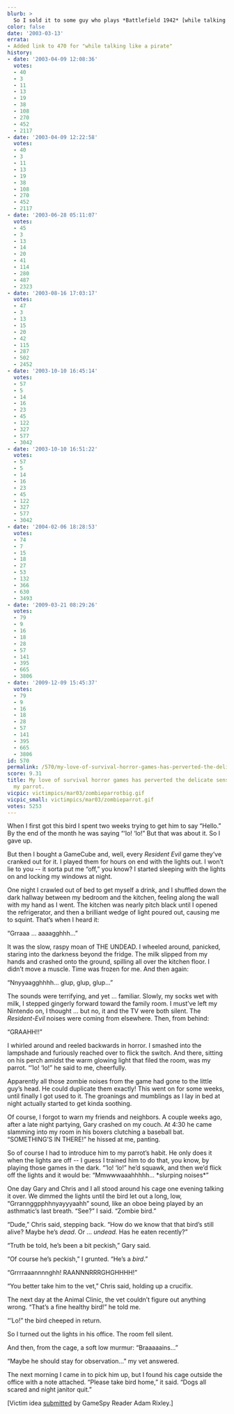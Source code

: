 ```yaml
---
blurb: >
  So I sold it to some guy who plays *Battlefield 1942* [while talking like a pirate](%ARTICLE[470]%).
color: false
date: '2003-03-13'
errata:
- Added link to 470 for "while talking like a pirate"
history:
- date: '2003-04-09 12:08:36'
  votes:
  - 40
  - 3
  - 11
  - 13
  - 19
  - 38
  - 108
  - 270
  - 452
  - 2117
- date: '2003-04-09 12:22:58'
  votes:
  - 40
  - 3
  - 11
  - 13
  - 19
  - 38
  - 108
  - 270
  - 452
  - 2117
- date: '2003-06-28 05:11:07'
  votes:
  - 45
  - 3
  - 13
  - 14
  - 20
  - 41
  - 114
  - 280
  - 487
  - 2323
- date: '2003-08-16 17:03:17'
  votes:
  - 47
  - 3
  - 13
  - 15
  - 20
  - 42
  - 115
  - 287
  - 502
  - 2452
- date: '2003-10-10 16:45:14'
  votes:
  - 57
  - 5
  - 14
  - 16
  - 23
  - 45
  - 122
  - 327
  - 577
  - 3042
- date: '2003-10-10 16:51:22'
  votes:
  - 57
  - 5
  - 14
  - 16
  - 23
  - 45
  - 122
  - 327
  - 577
  - 3042
- date: '2004-02-06 18:28:53'
  votes:
  - 74
  - 7
  - 15
  - 18
  - 27
  - 53
  - 132
  - 366
  - 630
  - 3493
- date: '2009-03-21 08:29:26'
  votes:
  - 79
  - 9
  - 16
  - 18
  - 28
  - 57
  - 141
  - 395
  - 665
  - 3806
- date: '2009-12-09 15:45:37'
  votes:
  - 79
  - 9
  - 16
  - 18
  - 28
  - 57
  - 141
  - 395
  - 665
  - 3806
id: 570
permalink: /570/my-love-of-survival-horror-games-has-perverted-the-delicate-sensibilities-of-my-parrot/
score: 9.31
title: My love of survival horror games has perverted the delicate sensibilities of
  my parrot.
vicpic: victimpics/mar03/zombieparrotbig.gif
vicpic_small: victimpics/mar03/zombieparrot.gif
votes: 5253
---
```


When I first got this bird I spent two weeks trying to get him to say
“Hello.” By the end of the month he was saying “‘lo! ‘lo!” But that was
about it. So I gave up.

But then I bought a GameCube and, well, every *Resident Evil* game
they’ve cranked out for it. I played them for hours on end with the
lights out. I won’t lie to you -- it sorta put me “off,” you know? I
started sleeping with the lights on and locking my windows at night.

One night I crawled out of bed to get myself a drink, and I shuffled
down the dark hallway between my bedroom and the kitchen, feeling along
the wall with my hand as I went. The kitchen was nearly pitch black
until I opened the refrigerator, and then a brilliant wedge of light
poured out, causing me to squint. That’s when I heard it:

“Grraaa ... aaaagghhh...”

It was the slow, raspy moan of THE UNDEAD. I wheeled around, panicked,
staring into the darkness beyond the fridge. The milk slipped from my
hands and crashed onto the ground, spilling all over the kitchen floor.
I didn’t move a muscle. Time was frozen for me. And then again:

“Nnyyaagghhhh... glup, glup, glup...”

The sounds were terrifying, and yet ... familiar. Slowly, my socks wet
with milk, I stepped gingerly forward toward the family room. I must’ve
left my Nintendo on, I thought ... but no, it and the TV were both
silent. The *Resident-Evil* noises were coming from elsewhere. Then,
from behind:

“GRAAHH!!”

I whirled around and reeled backwards in horror. I smashed into the
lampshade and furiously reached over to flick the switch. And there,
sitting on his perch amidst the warm glowing light that filed the room,
was my parrot. “’lo! ‘lo!” he said to me, cheerfully.

Apparently all those zombie noises from the game had gone to the little
guy’s head. He could duplicate them exactly! This went on for some
weeks, until finally I got used to it. The groanings and mumblings as I
lay in bed at night actually started to get kinda soothing.

Of course, I forgot to warn my friends and neighbors. A couple weeks
ago, after a late night partying, Gary crashed on my couch. At 4:30 he
came slamming into my room in his boxers clutching a baseball bat.
“SOMETHING’S IN THERE!” he hissed at me, panting.

So of course I had to introduce him to my parrot’s habit. He only does
it when the lights are off -- I guess I trained him to do that, you
know, by playing those games in the dark. “’lo! ‘lo!” he’d squawk, and
then we’d flick off the lights and it would be: “Mmwwwaaahhhhh...
\*slurping noises\*”

One day Gary and Chris and I all stood around his cage one evening
talking it over. We dimmed the lights until the bird let out a long,
low, “Grrannggpphhnyayyyaahh” sound, like an oboe being played by an
asthmatic’s last breath. “See?” I said. “Zombie bird.”

“Dude,” Chris said, stepping back. “How do we know that that bird’s
still alive? Maybe he’s *dead*. Or ... *undead.* Has he eaten recently?”

“Truth be told, he’s been a bit peckish,” Gary said.

“Of course he’s peckish,” I grunted. “He’s a *bird*.”

“Grrrraaannnnghh! RAANNNRRRGHGHHHH!”

“You better take him to the vet,” Chris said, holding up a crucifix.

The next day at the Animal Clinic, the vet couldn’t figure out anything
wrong. “That’s a fine healthy bird!” he told me.

“’Lo!” the bird cheeped in return.

So I turned out the lights in his office. The room fell silent.

And then, from the cage, a soft low murmur: “Braaaaains...”

“Maybe he should stay for observation...” my vet answered.

The next morning I came in to pick him up, but I found his cage outside
the office with a note attached. “Please take bird home,” it said. “Dogs
all scared and night janitor quit.”

\[Victim idea [submitted](mailto:feedback@gamespy.com) by GameSpy Reader
Adam Rixley.\]

